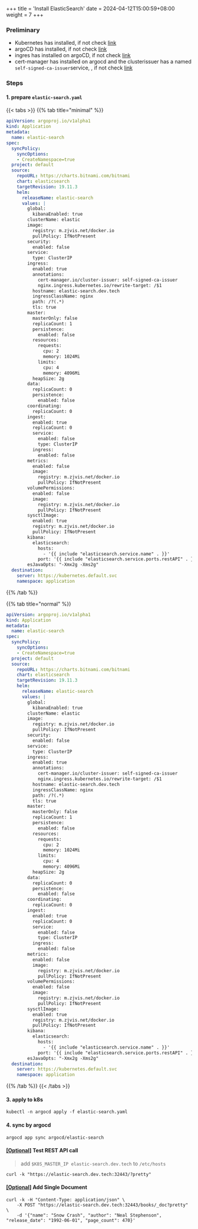 +++
title = 'Install ElasticSearch'
date = 2024-04-12T15:00:59+08:00
weight = 7
+++

### Preliminary
- Kubernetes has installed, if not check [link](kubernetes/command/install/index.html)
- argoCD has installed, if not check [link](/argo/argo-cd/argocd/index.html)
- ingres has installed on argoCD, if not check [link](/argo/argo-cd/application/ingress/index.html)
- cert-manager has installed on argocd and the clusterissuer has a named `self-signed-ca-issuer`service, , if not check [link](/argo/argo-cd/application/cert_manager/index.html)

### Steps

#### 1. prepare `elastic-search.yaml`
{{< tabs >}}
  {{% tab title="minimal" %}}
```yaml
apiVersion: argoproj.io/v1alpha1
kind: Application
metadata:
  name: elastic-search
spec:
  syncPolicy:
    syncOptions:
    - CreateNamespace=true
  project: default
  source:
    repoURL: https://charts.bitnami.com/bitnami
    chart: elasticsearch
    targetRevision: 19.11.3
    helm:
      releaseName: elastic-search
      values: |
        global:
          kibanaEnabled: true
        clusterName: elastic
        image:
          registry: m.zjvis.net/docker.io
          pullPolicy: IfNotPresent
        security:
          enabled: false
        service:
          type: ClusterIP
        ingress:
          enabled: true
          annotations:
            cert-manager.io/cluster-issuer: self-signed-ca-issuer
            nginx.ingress.kubernetes.io/rewrite-target: /$1
          hostname: elastic-search.dev.tech
          ingressClassName: nginx
          path: /?(.*)
          tls: true
        master:
          masterOnly: false
          replicaCount: 1
          persistence:
            enabled: false
          resources:
            requests:
              cpu: 2
              memory: 1024Mi
            limits:
              cpu: 4
              memory: 4096Mi
          heapSize: 2g
        data:
          replicaCount: 0
          persistence:
            enabled: false
        coordinating:
          replicaCount: 0
        ingest:
          enabled: true
          replicaCount: 0
          service:
            enabled: false
            type: ClusterIP
          ingress:
            enabled: false
        metrics:
          enabled: false
          image:
            registry: m.zjvis.net/docker.io
            pullPolicy: IfNotPresent
        volumePermissions:
          enabled: false
          image:
            registry: m.zjvis.net/docker.io
            pullPolicy: IfNotPresent
        sysctlImage:
          enabled: true
          registry: m.zjvis.net/docker.io
          pullPolicy: IfNotPresent
        kibana:
          elasticsearch:
            hosts:
              - '{{ include "elasticsearch.service.name" . }}'
            port: '{{ include "elasticsearch.service.ports.restAPI" . }}'
        esJavaOpts: "-Xmx2g -Xms2g"        
  destination:
    server: https://kubernetes.default.svc
    namespace: application
```
  {{% /tab  %}}

  {{% tab title="normal" %}}
```yaml
apiVersion: argoproj.io/v1alpha1
kind: Application
metadata:
  name: elastic-search
spec:
  syncPolicy:
    syncOptions:
    - CreateNamespace=true
  project: default
  source:
    repoURL: https://charts.bitnami.com/bitnami
    chart: elasticsearch
    targetRevision: 19.11.3
    helm:
      releaseName: elastic-search
      values: |
        global:
          kibanaEnabled: true
        clusterName: elastic
        image:
          registry: m.zjvis.net/docker.io
          pullPolicy: IfNotPresent
        security:
          enabled: false
        service:
          type: ClusterIP
        ingress:
          enabled: true
          annotations:
            cert-manager.io/cluster-issuer: self-signed-ca-issuer
            nginx.ingress.kubernetes.io/rewrite-target: /$1
          hostname: elastic-search.dev.tech
          ingressClassName: nginx
          path: /?(.*)
          tls: true
        master:
          masterOnly: false
          replicaCount: 1
          persistence:
            enabled: false
          resources:
            requests:
              cpu: 2
              memory: 1024Mi
            limits:
              cpu: 4
              memory: 4096Mi
          heapSize: 2g
        data:
          replicaCount: 0
          persistence:
            enabled: false
        coordinating:
          replicaCount: 0
        ingest:
          enabled: true
          replicaCount: 0
          service:
            enabled: false
            type: ClusterIP
          ingress:
            enabled: false
        metrics:
          enabled: false
          image:
            registry: m.zjvis.net/docker.io
            pullPolicy: IfNotPresent
        volumePermissions:
          enabled: false
          image:
            registry: m.zjvis.net/docker.io
            pullPolicy: IfNotPresent
        sysctlImage:
          enabled: true
          registry: m.zjvis.net/docker.io
          pullPolicy: IfNotPresent
        kibana:
          elasticsearch:
            hosts:
              - '{{ include "elasticsearch.service.name" . }}'
            port: '{{ include "elasticsearch.service.ports.restAPI" . }}'
        esJavaOpts: "-Xmx2g -Xms2g"        
  destination:
    server: https://kubernetes.default.svc
    namespace: application
```
  {{% /tab  %}}
{{< /tabs >}}




#### 3. apply to k8s
```shell
kubectl -n argocd apply -f elastic-search.yaml
```

#### 4. sync by argocd
```shell
argocd app sync argocd/elastic-search
```

#### [[Optional]]() Test REST API call
> add `$K8S_MASTER_IP elastic-search.dev.tech` to `/etc/hosts`

```shell
curl -k "https://elastic-search.dev.tech:32443/?pretty"
```

#### [[Optional]]() Add Single Document
```shell
curl -k -H "Content-Type: application/json" \
    -X POST "https://elastic-search.dev.tech:32443/books/_doc?pretty" \
    -d '{"name": "Snow Crash", "author": "Neal Stephenson", "release_date": "1992-06-01", "page_count": 470}'
```